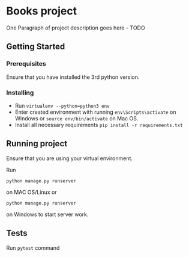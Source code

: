 # Books project

One Paragraph of project description goes here - TODO

## Getting Started

### Prerequisites
Ensure that you have installed the 3rd python version.

### Installing

- Run `virtualenv --python=python3 env`
- Enter created environment with running `env\Scripts\activate` on Windows or `source env/bin/activate` on Mac OS.
- Install all necessary requirements `pip install -r requirements.txt`

## Running project

Ensure that you are using your virtual environment.

Run 
```
python manage.py runserver
```
on MAC OS/Linux or
```
python manage.py runserver
```
on Windows
to start server work.

## Tests

Run `pytest` command